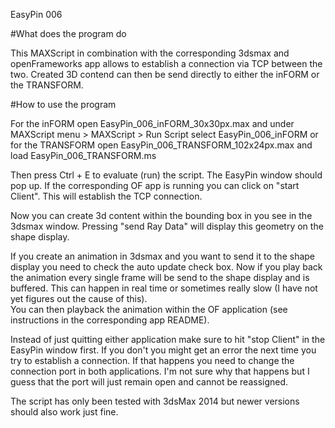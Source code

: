 EasyPin 006

#What does the program do

This MAXScript in combination with the corresponding 3dsmax and openFrameworks app allows to establish a connection via TCP between the two. Created 3D contend can then be send directly to either the inFORM or the TRANSFORM.


#How to use the program

For the inFORM open EasyPin_006_inFORM_30x30px.max and under MAXScript menu > MAXScript > Run Script select EasyPin_006_inFORM or for the TRANSFORM open EasyPin_006_TRANSFORM_102x24px.max and load EasyPin_006_TRANSFORM.ms

Then press Ctrl + E to evaluate (run) the script. The EasyPin window should pop up. If the corresponding OF app is running you can click on "start Client". This will establish the TCP connection. 

Now you can create 3d content within the bounding box in you see in the 3dsmax window. Pressing "send Ray Data" will display this geometry on the shape display.

If you create an animation in 3dsmax and you want to send it to the shape display you need to check the auto update check box. Now if you play back the animation every single frame will be send to the shape display and is buffered. This can happen in real time or sometimes really slow (I have not yet figures out the cause of this).  
You can then playback the animation within the OF application (see instructions in the corresponding app README).

Instead of just quitting either application make sure to hit "stop Client" in the EasyPin window first. If you don't you might get an error the next time you try to establish a connection. If that happens you need to change the connection port in both applications. I'm not sure why that happens but I guess that the port will just remain open and cannot be reassigned.

The script has only been tested with 3dsMax 2014 but newer versions should also work just fine.